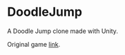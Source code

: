 # DoodleJump

A Doodle Jump clone made with Unity.

Original game [link](https://poki.com/fr/g/sauter+vers+le+haut/doodle+jump).
